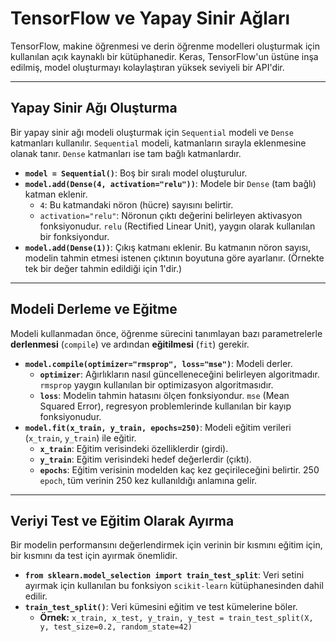 # TensorFlow ve Yapay Sinir Ağları

TensorFlow, makine öğrenmesi ve derin öğrenme modelleri oluşturmak için kullanılan açık kaynaklı bir kütüphanedir. Keras, TensorFlow'un üstüne inşa edilmiş, model oluşturmayı kolaylaştıran yüksek seviyeli bir API'dir.

---

## Yapay Sinir Ağı Oluşturma

Bir yapay sinir ağı modeli oluşturmak için `Sequential` modeli ve `Dense` katmanları kullanılır. `Sequential` modeli, katmanların sırayla eklenmesine olanak tanır. `Dense` katmanları ise tam bağlı katmanlardır.

* **`model = Sequential()`**: Boş bir sıralı model oluşturulur.
* **`model.add(Dense(4, activation="relu"))`**: Modele bir `Dense` (tam bağlı) katman eklenir.
    * `4`: Bu katmandaki nöron (hücre) sayısını belirtir.
    * `activation="relu"`: Nöronun çıktı değerini belirleyen aktivasyon fonksiyonudur. `relu` (Rectified Linear Unit), yaygın olarak kullanılan bir fonksiyondur.
* **`model.add(Dense(1))`**: Çıkış katmanı eklenir. Bu katmanın nöron sayısı, modelin tahmin etmesi istenen çıktının boyutuna göre ayarlanır. (Örnekte tek bir değer tahmin edildiği için 1'dir.)

---

## Modeli Derleme ve Eğitme

Modeli kullanmadan önce, öğrenme sürecini tanımlayan bazı parametrelerle **derlenmesi** (`compile`) ve ardından **eğitilmesi** (`fit`) gerekir.

* **`model.compile(optimizer="rmsprop", loss="mse")`**: Modeli derler.
    * **`optimizer`**: Ağırlıkların nasıl güncelleneceğini belirleyen algoritmadır. `rmsprop` yaygın kullanılan bir optimizasyon algoritmasıdır.
    * **`loss`**: Modelin tahmin hatasını ölçen fonksiyondur. `mse` (Mean Squared Error), regresyon problemlerinde kullanılan bir kayıp fonksiyonudur.
* **`model.fit(x_train, y_train, epochs=250)`**: Modeli eğitim verileri (`x_train`, `y_train`) ile eğitir.
    * **`x_train`**: Eğitim verisindeki özelliklerdir (girdi).
    * **`y_train`**: Eğitim verisindeki hedef değerlerdir (çıktı).
    * **`epochs`**: Eğitim verisinin modelden kaç kez geçirileceğini belirtir. 250 `epoch`, tüm verinin 250 kez kullanıldığı anlamına gelir.

---

## Veriyi Test ve Eğitim Olarak Ayırma

Bir modelin performansını değerlendirmek için verinin bir kısmını eğitim için, bir kısmını da test için ayırmak önemlidir.

* **`from sklearn.model_selection import train_test_split`**: Veri setini ayırmak için kullanılan bu fonksiyon `scikit-learn` kütüphanesinden dahil edilir.
* **`train_test_split()`**: Veri kümesini eğitim ve test kümelerine böler.
    * **Örnek:** `x_train, x_test, y_train, y_test = train_test_split(X, y, test_size=0.2, random_state=42)`

